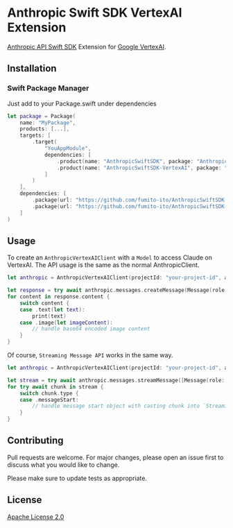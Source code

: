 # Anthropic Swift SDK VertexAI Extension

[Anthropic API Swift SDK](https://github.com/fumito-ito/AnthropicSwiftSDK) Extension for [Google VertexAI](https://cloud.google.com/vertex-ai).

## Installation

### Swift Package Manager

Just add to your Package.swift under dependencies

```swift
let package = Package(
    name: "MyPackage",
    products: [...],
    targets: [
        .target(
            "YouAppModule",
            dependencies: [
                .product(name: "AnthropicSwiftSDK", package: "AnthropicSwiftSDK"),
                .product(name: "AnthropicSwiftSDK-VertexAI", package: "AnthropicSwiftSDK-VertexAI")
            ]
        )
    ],
    dependencies: [
        .package(url: "https://github.com/fumito-ito/AnthropicSwiftSDK.git", from: "0.6.0"),
        .package(url: "https://github.com/fumito-ito/AnthropicSwiftSDK-VertexAI.git", from: "0.0.1")
    ]
)
```

## Usage

To create an `AnthropicVertexAIClient` with a `Model` to access Claude on VertexAI.
The API usage is the same as the normal AnthropicClient.

```swift
let anthropic = AnthropicVertexAIClient(projectId: "your-project-id", accessToken: "access-token-for-vertexai", region = .usCentral1)

let response = try await anthropic.messages.createMessage(Message(role: .user, content: [.text("This is test text")]), maxTokens: 1024)
for content in response.content {
    switch content {
    case .text(let text):
        print(text)
    case .image(let imageContent):
        // handle base64 encoded image content
    }
}
```

Of course, `Streaming Message API` works in the same way.

```swift
let anthropic = AnthropicVertexAIClient(projectId: "your-project-id", accessToken: "access-token-for-vertexai", region = .usCentral1)

let stream = try await anthropic.messages.streamMessage([Message(role: .user, content: [.text("This is test text")])], maxTokens: 1024)
for try await chunk in stream {
    switch chunk.type {
    case .messageStart:
        // handle message start object with casting chunk into `StreamingMessageStartResponse`
    }
}
```

## Contributing

Pull requests are welcome. For major changes, please open an issue first to discuss what you would like to change.

Please make sure to update tests as appropriate.

## License

[Apache License 2.0](https://choosealicense.com/licenses/apache-2.0/)
